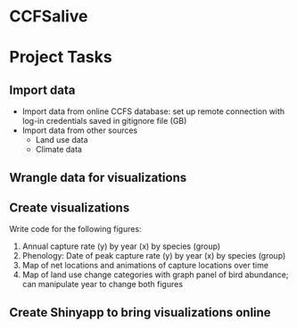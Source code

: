 # CCFSalive
# Project Tasks

## Import data
- Import data from online CCFS database: set up remote connection with log-in credentials saved in gitignore file (GB)
- Import data from other sources
  - Land use data
  - Climate data
  
## Wrangle data for visualizations

## Create visualizations
Write code for the following figures:
1. Annual capture rate (y) by year (x) by species (group)
2. Phenology: Date of peak capture rate (y) by year (x) by species (group)
3. Map of net locations and animations of capture locations over time
4. Map of land use change categories with graph panel of bird abundance; can manipulate year to change both figures

## Create Shinyapp to bring visualizations online